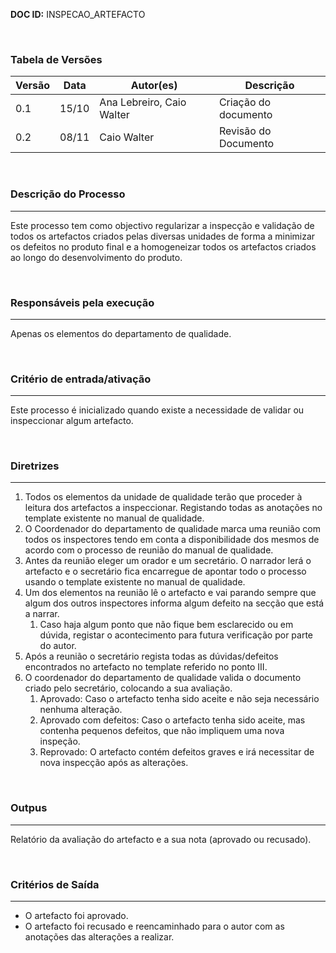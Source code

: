 **DOC ID:** INSPECAO_ARTEFACTO

</br>

### **Tabela de Versões**

| Versão | Data | Autor(es) | Descrição |
|---|---|---|---|
| 0.1 | 15/10 | Ana Lebreiro, Caio Walter | Criação do documento |
| 0.2 | 08/11 | Caio Walter | Revisão do Documento |

</br>

### **Descrição do Processo**

---

Este processo tem como objectivo regularizar a inspecção e validação de todos os artefactos criados pelas diversas unidades de forma a minimizar os defeitos no produto final e a homogeneizar todos os artefactos criados ao longo do desenvolvimento do produto.

</br>

### **Responsáveis pela execução**

---

Apenas os elementos do departamento de qualidade.

</br>

### **Critério de entrada/ativação**

---

Este processo é inicializado quando existe a necessidade de validar ou inspeccionar algum artefacto.

</br>


### **Diretrizes**

---

1. Todos os elementos da unidade de qualidade terão que proceder à leitura dos artefactos a inspeccionar. Registando todas as anotações no template existente no manual de qualidade.
2. O Coordenador do departamento de qualidade marca uma reunião com todos os inspectores tendo em conta a disponibilidade dos mesmos de acordo com o processo de reunião do manual de qualidade.
3. Antes da reunião eleger um orador e um secretário. O narrador lerá o artefacto e o secretário fica encarregue de apontar todo o processo usando o template existente no manual de qualidade.
4. Um dos elementos na reunião lê o artefacto e vai parando sempre que algum dos outros inspectores informa algum defeito na secção que está a narrar.
   1. Caso haja algum ponto que não fique bem esclarecido ou em dúvida, registar o acontecimento para futura verificação por parte do autor.
5. Após a reunião o secretário regista todas as dúvidas/defeitos encontrados no artefacto no template referido no ponto III.
6. O coordenador do departamento de qualidade valida o documento criado pelo secretário, colocando a sua avaliação.
   1. Aprovado: Caso o artefacto tenha sido aceite e não seja necessário nenhuma alteração.
   2. Aprovado com defeitos: Caso o artefacto tenha sido aceite, mas contenha pequenos defeitos, que não impliquem uma nova inspeção.
   3. Reprovado: O artefacto contém defeitos graves e irá necessitar de nova inspecção após as alterações.

</br>

### **Outpus**

---

Relatório da avaliação do artefacto e a sua nota (aprovado ou recusado).

</br>


### **Critérios de Saída**

---

- O artefacto foi aprovado.
- O artefacto foi recusado e reencaminhado para o autor com as anotações das alterações a realizar.

</br>
